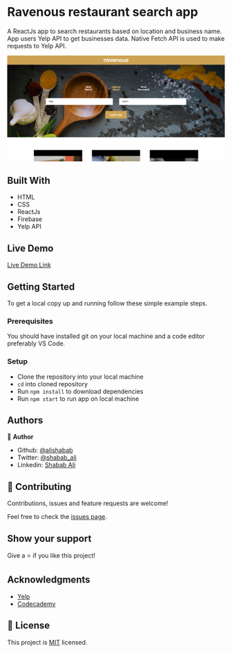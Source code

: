# Ravenous restaurant search app
A ReactJs app to search restaurants based on location and business name. App users Yelp API to get businesses data.
Native Fetch API is used to make requests to Yelp API.

![screenshot](screenshot.PNG)


## Built With

- HTML
- CSS
- ReactJs
- Firebase
- Yelp API

## Live Demo

[Live Demo Link](https://ravenous-ec192.web.app/)

## Getting Started

To get a local copy up and running follow these simple example steps.

### Prerequisites

You should have installed git on your local machine and a code editor preferably VS Code.

### Setup

- Clone the repository into your local machine
- `cd` into cloned repository
- Run `npm install` to download dependencies
- Run `npm start` to run app on local machine


## Authors

👤 **Author**

- Github: [@alishabab](https://github.com/alishabab)
- Twitter: [@shabab_ali](https://twitter.com/shabab_ali)
- Linkedin: [Shabab Ali](https://www.linkedin.com/in/shababali/)


## 🤝 Contributing

Contributions, issues and feature requests are welcome!

Feel free to check the [issues page](issues/).

## Show your support

Give a ⭐️ if you like this project!

## Acknowledgments

- [Yelp](https://www.yelp.com/)
- [Codecademy](https://www.codecademy.com/)

## 📝 License

This project is [MIT](lic.url) licensed.
